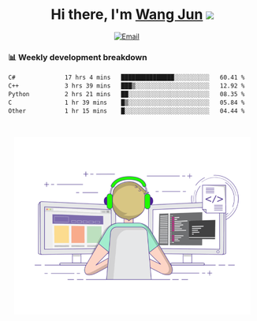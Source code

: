 <!--
**wangjunicode/wangjunicode** is a ✨ _special_ ✨ repository because its `README.md` (this file) appears on your GitHub profile.

Here are some ideas to get you started:

- 🔭 I’m currently working on ...
- 🌱 I’m currently learning ...
- 👯 I’m looking to collaborate on ...
- 🤔 I’m looking for help with ...
- 💬 Ask me about ...
- 📫 How to reach me: ...
- 😄 Pronouns: ...
- ⚡ Fun fact: ...
-->

<h1 align="center">Hi there, I'm <a href="https://www.wangjunicode.com/" target="_blank">Wang Jun</a> <img
src="https://github.com/blackcater/blackcater/raw/main/images/Hi.gif" height="32" /></h1>


<!-- Social icons section -->
<p align="center">
  <a href="mailto:wangjunicode@qq.com"><img height="40px" alt="Email" title="Email" src="https://github.com/blackcater/blackcater/raw/main/images/social-gmail.svg"/></a>
  &#8287;&#8287;&#8287;&#8287;&#8287;
</p>

### 📊 Weekly development breakdown
<!--START_SECTION:waka-->

```txt
C#              17 hrs 4 mins   ███████████████░░░░░░░░░░   60.41 %
C++             3 hrs 39 mins   ███▒░░░░░░░░░░░░░░░░░░░░░   12.92 %
Python          2 hrs 21 mins   ██░░░░░░░░░░░░░░░░░░░░░░░   08.35 %
C               1 hr 39 mins    █▒░░░░░░░░░░░░░░░░░░░░░░░   05.84 %
Other           1 hr 15 mins    █░░░░░░░░░░░░░░░░░░░░░░░░   04.44 %
```

<!--END_SECTION:waka-->


<br/>
<p align="center">
<img align="center" top='60' alt="GIF" src="https://raw.githubusercontent.com/devSouvik/devSouvik/master/gif3.gif" width="480"/>
</p>


